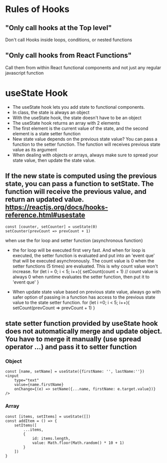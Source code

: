 # Rules of Hooks
## "Only call hooks at the Top level"
Don't call Hooks inside loops, conditions, or nested functions 

## "Only call hooks from React Functions"
Call them from within React functional components and not just any regular javascript function

# useState Hook
- The useState hook lets you add state to functional components. 
- In class, the state is always an object
- With the useState hook, the state doesn't have to be an object
- The useState hook returns an array with 2 elements
- The first element is the current value of the state, and the second element is a state setter function
- New state value depends on the previous state value? You can pass a function to the setter function. The function will receives previous state value as its argument
- When dealing with objects or arrays, always make sure to spread your state value, then update the state value.
## If the new state is computed using the previous state, you can pass a function to setState. The function will receive the previous value, and return an updated value. https://reactjs.org/docs/hooks-reference.html#usestate
```
const [counter, setCounter] = useState(0)
setCounter(prevCount => prevCount + 1)
```
when use the for loop and setter function (asynchronous function)
- the for loop will be executed first very fast. And when for loop is executed, the setter function is evaluated and put into an 'event que' that will be executed asynchronously. The count value is 0 when the setter functions (5 times) are evaluated. This is why count value won't increase. 
for (let i = 0; i < 5; i++){
    setCount(count + 1)   // count value is always 0 when runtime evaluates the setter function, then put it to 'event que'
}

- When update state value based on previous state value, always go with safer option of passing in a function has access to the previous state value to the state setter function.
for (let i =0; i < 5; i++){
    setCount(prevCount => prevCount + 1)
}

## state setter function provided by useState hook does not automatically merge and update object. You have to merge it manually (use spread operator ...) and pass it to setter function
### Object
```
const [name, setName] = useState({firstName: '', lastName:''})
<input
    type="text"
    value={name.firstName}
    onChange={(e) => setName({...name, firstName: e.target.value})}
/>
```
### Array
```
const [items, setItems] = useState([])
const addItem = () => {
    setItems([
        ...items,
        {
            id: items.length,
            value: Math.floor(Math.random() * 10 + 1)
        }
    ])
}
```
